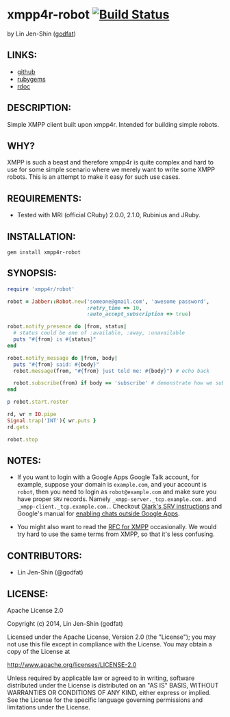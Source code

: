 # xmpp4r-robot [![Build Status](https://secure.travis-ci.org/godfat/xmpp4r-robot.png?branch=master)](http://travis-ci.org/godfat/xmpp4r-robot)

by Lin Jen-Shin ([godfat](http://godfat.org))

## LINKS:

* [github](https://github.com/godfat/xmpp4r-robot)
* [rubygems](https://rubygems.org/gems/xmpp4r-robot)
* [rdoc](http://rdoc.info/github/godfat/xmpp4r-robot)

## DESCRIPTION:

Simple XMPP client built upon xmpp4r. Intended for building simple robots.

## WHY?

XMPP is such a beast and therefore xmpp4r is quite complex and hard to use
for some simple scenario where we merely want to write some XMPP robots.
This is an attempt to make it easy for such use cases.

## REQUIREMENTS:

* Tested with MRI (official CRuby) 2.0.0, 2.1.0, Rubinius and JRuby.

## INSTALLATION:

    gem install xmpp4r-robot

## SYNOPSIS:

``` ruby
require 'xmpp4r/robot'

robot = Jabber::Robot.new('someone@gmail.com', 'awesome password',
                          :retry_time => 10,
                          :auto_accept_subscription => true)

robot.notify_presence do |from, status|
  # status could be one of :available, :away, :unavailable
  puts "#{from} is #{status}"
end

robot.notify_message do |from, body|
  puts "#{from} said: #{body}"
  robot.message(from, "#{from} just told me: #{body}") # echo back

  robot.subscribe(from) if body == 'subscribe' # demonstrate how we subscribe
end

p robot.start.roster

rd, wr = IO.pipe
Signal.trap('INT'){ wr.puts }
rd.gets

robot.stop
```

## NOTES:

* If you want to login with a Google Apps Google Talk account, for example,
  suppose your domain is `example.com`, and your account is `robot`, then
  you need to login as `robot@example.com` and make sure you have proper
  `SRV` records. Namely `_xmpp-server._tcp.example.com.` and
  `_xmpp-client._tcp.example.com.`. Checkout [Olark's SRV instructions][]
  and Google's manual for [enabling chats outside Google Apps][].

* You might also want to read the [RFC for XMPP][] occasionally. We would try
  hard to use the same terms from XMPP, so that it's less confusing.

[Olark's SRV instructions]: http://www.olark.com/gtalk/check_srv
[enabling chats outside Google Apps]: https://support.google.com/a/answer/34143?hl=en
[RFC for XMPP]: http://xmpp.org/rfcs/rfc3921.html

## CONTRIBUTORS:

* Lin Jen-Shin (@godfat)

## LICENSE:

Apache License 2.0

Copyright (c) 2014, Lin Jen-Shin (godfat)

Licensed under the Apache License, Version 2.0 (the "License");
you may not use this file except in compliance with the License.
You may obtain a copy of the License at

<http://www.apache.org/licenses/LICENSE-2.0>

Unless required by applicable law or agreed to in writing, software
distributed under the License is distributed on an "AS IS" BASIS,
WITHOUT WARRANTIES OR CONDITIONS OF ANY KIND, either express or implied.
See the License for the specific language governing permissions and
limitations under the License.
